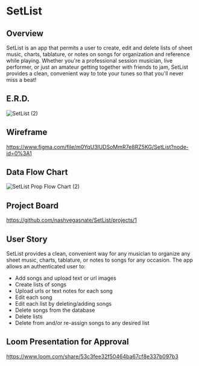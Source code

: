 # SetList

## Overview
SetList is an app that permits a user to create, edit and delete lists of sheet music, charts, tablature, or notes on songs for organization and reference while playing. Whether you're a professional session musician, live performer, or just an amateur getting together with friends to jam, SetList provides a clean, convenient way to tote your tunes so that you'll never miss a beat!

## E.R.D.
![SetList (2)](https://user-images.githubusercontent.com/76710923/124654199-e3359400-de63-11eb-8d38-059344160eac.png)

## Wireframe
https://www.figma.com/file/m0YqU3lUDSoMmR7e8RZ5KG/SetList?node-id=0%3A1

## Data Flow Chart
![SetList Prop Flow Chart (2)](https://user-images.githubusercontent.com/76710923/124654100-bda88a80-de63-11eb-873f-52d3f5cd5792.png)


## Project Board
https://github.com/nashvegasnate/SetList/projects/1

## User Story
SetList provides a clean, convenient way for any musician to organize any sheet music, charts, tablature, or notes to songs for any occasion. The app allows an authenticated user to:
- Add songs and upload text or url images
- Create lists of songs
- Upload urls or text notes for each song
- Edit each song
- Edit each list by deleting/adding songs
- Delete songs from the database
- Delete lists 
- Delete from and/or re-assign songs to any desired list

## Loom Presentation for Approval
https://www.loom.com/share/53c3fee32f50464ba67cf8e337b097b3
